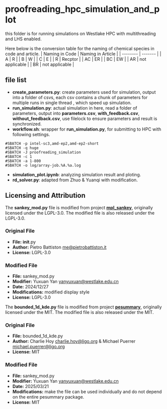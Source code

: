 # proofreading_hpc_simulation_and_plot
this folder is for running simulations on Westlake HPC with multithreading and LHS enabled.

Here below is the conversion table for the naming of chemical species in code and article.
| Naming in Code    | Naming in Article |
| --------          | -------           |
| A                 | R                 |
| B                 | W                 |
| C                 | E                 |
| R                 | Recptor           |
| AC                | ER                |
| BC                | EW                |
| AR                | not applicable    |
| BR                | not applicable    |

## file list
- **create_parameters.py**: create parameters used for simulation, output into a folder of csvs, each csv contains a chunk of parameters for multiple runs in single thread , which speed up simulation.
- **run_simulation.py**: actual simulation in here, read a folder of parameters, output into **parameters.csv**, **with_feedback.csv**, **without_feedback.csv**, use filelock to ensure parameters and result is synchronized.
- **workflow.sh**: wrapper for **run_simulation.py**, for submitting to HPC with following settings.
```shell
#SBATCH -p intel-sc3,amd-ep2,amd-ep2-short
#SBATCH -q huge
#SBATCH -J proofreading_simulation
#SBATCH -c 1
#SBATCH -a 1-800
#SBATCH -o log/array-job.%A.%a.log
```
- **simulation_plot.ipynb**: analyzing simulation result and ploting.
- **rd_solver.py**: adapted from Zhuo & Yuanqi with modification.

## Licensing and Attribution

The **sankey_mod.py** file is modified from project [**mpl_sankey**](https://github.com/toobaz/mpl_sankey), originally licensed under the LGPL-3.0. The modified file is also released under the LGPL-3.0.

### Original File

- **File:** __init__.py
- **Author:** Pietro Battiston <me@pietrobattiston.it>
- **License:** LGPL-3.0

### Modified File

- **File:** sankey_mod.py
- **Modifier:** Yuxuan Yan <yanyuxuan@westlake.edu.cn>
- **Date:** 2024/12/27
- **Modifications:** modified display style
- **License:** LGPL-3.0

The **bounded_1d_kde.py** file is modified from project [**pesummary**](https://github.com/pesummary/pesummary), originally licensed under the MIT. The modified file is also released under the MIT.

### Original File

- **File:** bounded_1d_kde.py
- **Author:** Charlie Hoy <charlie.hoy@ligo.org> & Michael Puerrer <michael.puerrer@ligo.org>
- **License:** MIT

### Modified File

- **File:** sankey_mod.py
- **Modifier:** Yuxuan Yan <yanyuxuan@westlake.edu.cn>
- **Date:** 2025/03/21
- **Modifications:** make the file can be used individually and do not depend on the entire pesummary package.
- **License:** MIT